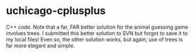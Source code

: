 # uchicago-cplusplus

C++ code. Note that a far, FAR better solution for the animal guessing game
involves trees. I submitted this better solution to SVN but forgot to save
it to my local files! Even so, the other solution works, but again, use
of trees is far more elegant and simple.
